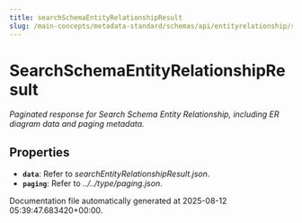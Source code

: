 ```yaml
---
title: searchSchemaEntityRelationshipResult
slug: /main-concepts/metadata-standard/schemas/api/entityrelationship/searchschemaentityrelationshipresult
---
```


# SearchSchemaEntityRelationshipResult

*Paginated response for Search Schema Entity Relationship, including ER diagram data and paging metadata.*

## Properties

- **`data`**: Refer to *searchEntityRelationshipResult.json*.
- **`paging`**: Refer to *../../type/paging.json*.


Documentation file automatically generated at 2025-08-12 05:39:47.683420+00:00.

